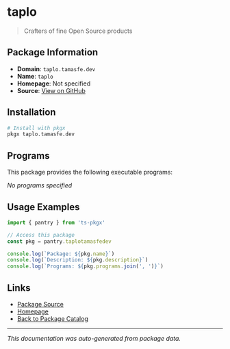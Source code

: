 # taplo

> Crafters of fine Open Source products

## Package Information

- **Domain**: `taplo.tamasfe.dev`
- **Name**: `taplo`
- **Homepage**: Not specified
- **Source**: [View on GitHub](https://github.com/pkgxdev/pantry/tree/main/projects/taplo.tamasfe.dev/package.yml)

## Installation

```bash
# Install with pkgx
pkgx taplo.tamasfe.dev
```

## Programs

This package provides the following executable programs:

*No programs specified*

## Usage Examples

```typescript
import { pantry } from 'ts-pkgx'

// Access this package
const pkg = pantry.taplotamasfedev

console.log(`Package: ${pkg.name}`)
console.log(`Description: ${pkg.description}`)
console.log(`Programs: ${pkg.programs.join(', ')}`)
```

## Links

- [Package Source](https://github.com/pkgxdev/pantry/tree/main/projects/taplo.tamasfe.dev/package.yml)
- [Homepage](#)
- [Back to Package Catalog](../package-catalog.md)

---

*This documentation was auto-generated from package data.*
